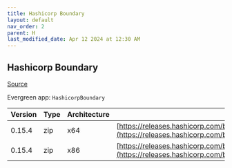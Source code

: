 ```yaml
---
title: Hashicorp Boundary
layout: default
nav_order: 2
parent: H
last_modified_date: Apr 12 2024 at 12:30 AM
---
```


## Hashicorp Boundary

[Source](https://www.boundaryproject.io/)

Evergreen app: `HashicorpBoundary`

| Version | Type | Architecture | URI                                                                                                                                                                  |
| ------- | ---- | ------------ | -------------------------------------------------------------------------------------------------------------------------------------------------------------------- |
| 0.15.4  | zip  | x64          | [https://releases.hashicorp.com/boundary/0.15.4/boundary_0.15.4_windows_amd64.zip](https://releases.hashicorp.com/boundary/0.15.4/boundary_0.15.4_windows_amd64.zip) |
| 0.15.4  | zip  | x86          | [https://releases.hashicorp.com/boundary/0.15.4/boundary_0.15.4_windows_386.zip](https://releases.hashicorp.com/boundary/0.15.4/boundary_0.15.4_windows_386.zip)     |

